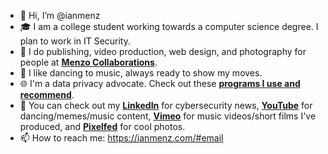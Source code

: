 - 👋 Hi, I’m @ianmenz
- 🎓 I am a college student working towards a computer science degree. I plan to work in IT Security.
- 🎥 I do publishing, video production, web design, and photography for people at __[Menzo Collaborations](https://menzocollaborations.com/)__.
- 🕺 I like dancing to music, always ready to show my moves.
- 🌐 I'm a data privacy advocate. Check out these __[programs I use and recommend](#programs)__.
- 📱 You can check out my __[LinkedIn](https://www.linkedin.com/in/ianmenz/)__ for cybersecurity news, __[YouTube](https://www.youtube.com/@ianmenz)__ for dancing/memes/music content, __[Vimeo](https://vimeo.com/ianmenz)__ for music videos/short films I've produced, and __[Pixelfed](https://pixelfed.social/ianmenz)__ for cool photos.
- 📫 How to reach me: https://ianmenz.com/#email

<!---
ianmenz/ianmenz is a ✨ special ✨ repository because its `README.md` (this file) appears on your GitHub profile.
You can click the Preview link to take a look at your changes.
--->
